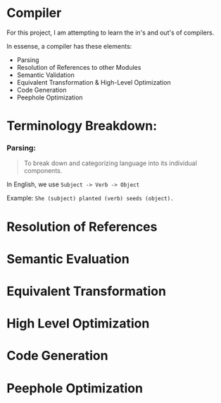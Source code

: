 # Compiler

For this project, I am attempting to learn the in's and out's of compilers. 

In essense, a compiler has these elements: 

- Parsing
- Resolution of References to other Modules
- Semantic Validation
- Equivalent Transformation & High-Level Optimization
- Code Generation
- Peephole Optimization

# Terminology Breakdown:

### Parsing:

> To break down and categorizing language into its individual components. 

In English, we use `Subject -> Verb -> Object`

Example: `She (subject) planted (verb) seeds (object).`

# Resolution of References 

# Semantic Evaluation 

# Equivalent Transformation

# High Level Optimization 

# Code Generation

# Peephole Optimization 
